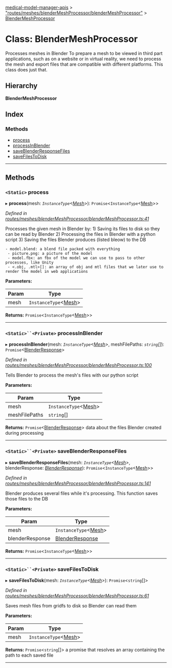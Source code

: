 [medical-model-manager-apis](../README.md) > ["routes/meshes/blenderMeshProcessor/blenderMeshProcessor"](../modules/_routes_meshes_blendermeshprocessor_blendermeshprocessor_.md) > [BlenderMeshProcessor](../classes/_routes_meshes_blendermeshprocessor_blendermeshprocessor_.blendermeshprocessor.md)

# Class: BlenderMeshProcessor

Processes meshes in Blender To prepare a mesh to be viewed in third part applications, such as on a website or in virtual reality, we need to process the mesh and export files that are compatible with different platforms. This class does just that.

## Hierarchy

**BlenderMeshProcessor**

## Index

### Methods

* [process](_routes_meshes_blendermeshprocessor_blendermeshprocessor_.blendermeshprocessor.md#process)
* [processInBlender](_routes_meshes_blendermeshprocessor_blendermeshprocessor_.blendermeshprocessor.md#processinblender)
* [saveBlenderResponseFiles](_routes_meshes_blendermeshprocessor_blendermeshprocessor_.blendermeshprocessor.md#saveblenderresponsefiles)
* [saveFilesToDisk](_routes_meshes_blendermeshprocessor_blendermeshprocessor_.blendermeshprocessor.md#savefilestodisk)

---

## Methods

<a id="process"></a>

### `<Static>` process

▸ **process**(mesh: *`InstanceType`<[Mesh](_routes_meshes_meshes_model_.mesh.md)>*): `Promise`<`InstanceType`<[Mesh](_routes_meshes_meshes_model_.mesh.md)>>

*Defined in [routes/meshes/blenderMeshProcessor/blenderMeshProcessor.ts:41](https://github.com/drryanjames/medical-model-management-apis/blob/f5b2e31/src/routes/meshes/blenderMeshProcessor/blenderMeshProcessor.ts#L41)*

Processes the given mesh in Blender by: 1) Saving its files to disk so they can be read by Blender 2) Processing the files in Blender with a python script 3) Saving the files Blender produces (listed bleow) to the DB

```
- model.blend: a blend file packed with everything
 - picture.png: a picture of the model
 - model.fbx: an fbx of the model we can use to pass to other processes, like Unity
 - <.obj, .mtl>[]: an array of obj and mtl files that we later use to render the model in web applications
```

**Parameters:**

| Param | Type |
| ------ | ------ |
| mesh | `InstanceType`<[Mesh](_routes_meshes_meshes_model_.mesh.md)> |

**Returns:** `Promise`<`InstanceType`<[Mesh](_routes_meshes_meshes_model_.mesh.md)>>

___
<a id="processinblender"></a>

### `<Static>``<Private>` processInBlender

▸ **processInBlender**(mesh: *`InstanceType`<[Mesh](_routes_meshes_meshes_model_.mesh.md)>*, meshFilePaths: *`string`[]*): `Promise`<[BlenderResponse](../interfaces/_routes_meshes_blendermeshprocessor_blendermeshprocessor_.blenderresponse.md)>

*Defined in [routes/meshes/blenderMeshProcessor/blenderMeshProcessor.ts:100](https://github.com/drryanjames/medical-model-management-apis/blob/f5b2e31/src/routes/meshes/blenderMeshProcessor/blenderMeshProcessor.ts#L100)*

Tells Blender to process the mesh's files with our python script

**Parameters:**

| Param | Type |
| ------ | ------ |
| mesh | `InstanceType`<[Mesh](_routes_meshes_meshes_model_.mesh.md)> |
| meshFilePaths | `string`[] |

**Returns:** `Promise`<[BlenderResponse](../interfaces/_routes_meshes_blendermeshprocessor_blendermeshprocessor_.blenderresponse.md)>
data about the files Blender created during processing

___
<a id="saveblenderresponsefiles"></a>

### `<Static>``<Private>` saveBlenderResponseFiles

▸ **saveBlenderResponseFiles**(mesh: *`InstanceType`<[Mesh](_routes_meshes_meshes_model_.mesh.md)>*, blenderResponse: *[BlenderResponse](../interfaces/_routes_meshes_blendermeshprocessor_blendermeshprocessor_.blenderresponse.md)*): `Promise`<`InstanceType`<[Mesh](_routes_meshes_meshes_model_.mesh.md)>>

*Defined in [routes/meshes/blenderMeshProcessor/blenderMeshProcessor.ts:141](https://github.com/drryanjames/medical-model-management-apis/blob/f5b2e31/src/routes/meshes/blenderMeshProcessor/blenderMeshProcessor.ts#L141)*

Blender produces several files while it's processing. This function saves those files to the DB

**Parameters:**

| Param | Type |
| ------ | ------ |
| mesh | `InstanceType`<[Mesh](_routes_meshes_meshes_model_.mesh.md)> |
| blenderResponse | [BlenderResponse](../interfaces/_routes_meshes_blendermeshprocessor_blendermeshprocessor_.blenderresponse.md) |

**Returns:** `Promise`<`InstanceType`<[Mesh](_routes_meshes_meshes_model_.mesh.md)>>

___
<a id="savefilestodisk"></a>

### `<Static>``<Private>` saveFilesToDisk

▸ **saveFilesToDisk**(mesh: *`InstanceType`<[Mesh](_routes_meshes_meshes_model_.mesh.md)>*): `Promise`<`string`[]>

*Defined in [routes/meshes/blenderMeshProcessor/blenderMeshProcessor.ts:61](https://github.com/drryanjames/medical-model-management-apis/blob/f5b2e31/src/routes/meshes/blenderMeshProcessor/blenderMeshProcessor.ts#L61)*

Saves mesh files from gridfs to disk so Blender can read them

**Parameters:**

| Param | Type |
| ------ | ------ |
| mesh | `InstanceType`<[Mesh](_routes_meshes_meshes_model_.mesh.md)> |

**Returns:** `Promise`<`string`[]>
a promise that resolves an array containing the path to each saved file

___

